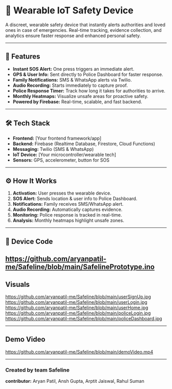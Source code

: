 # 🚨 Wearable IoT Safety Device

A discreet, wearable safety device that instantly alerts authorities and loved ones in case of emergencies. Real-time tracking, evidence collection, and analytics ensure faster response and enhanced personal safety.  

---

## 🔹 Features

- **Instant SOS Alert:** One press triggers an immediate alert.  
- **GPS & User Info:** Sent directly to Police Dashboard for faster response.  
- **Family Notifications:** SMS & WhatsApp alerts via Twilio.  
- **Audio Recording:** Starts immediately to capture proof.  
- **Police Response Timer:** Track how long it takes for authorities to arrive.  
- **Monthly Heatmaps:** Visualize unsafe areas for proactive safety.  
- **Powered by Firebase:** Real-time, scalable, and fast backend.  

---

## 🛠 Tech Stack

- **Frontend:** [Your frontend framework/app]  
- **Backend:** Firebase (Realtime Database, Firestore, Cloud Functions)  
- **Messaging:** Twilio (SMS & WhatsApp)  
- **IoT Device:** [Your microcontroller/wearable tech]  
- **Sensors:** GPS, accelerometer, button for SOS  

---

## ⚙️ How It Works

1. **Activation:** User presses the wearable device.  
2. **SOS Alert:** Sends location & user info to Police Dashboard.  
3. **Notifications:** Family receives SMS/WhatsApp alert.  
4. **Audio Recording:** Automatically captures evidence.  
5. **Monitoring:** Police response is tracked in real-time.  
6. **Analysis:** Monthly heatmaps highlight unsafe zones.  

---

## 🚀 Device Code
https://github.com/aryanpatil-me/Safeline/blob/main/SafelinePrototype.ino
--- 

## Visuals

https://github.com/aryanpatil-me/Safeline/blob/main/userSignUp.jpg
https://github.com/aryanpatil-me/Safeline/blob/main/userLogin.jpg
https://github.com/aryanpatil-me/Safeline/blob/main/userHome.jpg
https://github.com/aryanpatil-me/Safeline/blob/main/policeLogin.jpg
https://github.com/aryanpatil-me/Safeline/blob/main/policeDashboard.jpg 

--- 
## Demo Video

https://github.com/aryanpatil-me/Safeline/blob/main/demoVideo.mp4

---

### Created by team Safeline
**contributor:**
Aryan Patil, Ansh Gupta, Arptit Jaiswal, Rahul Suman
